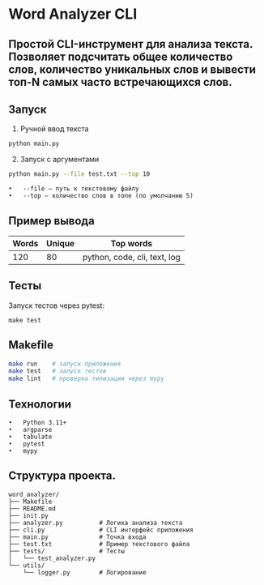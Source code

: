 # Word Analyzer CLI

Простой CLI-инструмент для анализа текста.  
Позволяет подсчитать общее количество слов, количество уникальных слов и вывести топ-N самых часто встречающихся слов.
---
## Запуск
1. Ручной ввод текста
```bash
python main.py
```
2. Запуск с аргументами
```bash
python main.py --file test.txt --top 10
```
	•	--file — путь к текстовому файлу
	•	--top — количество слов в топе (по умолчанию 5)
## Пример вывода


| Words    | Unique   | Top words                    |
|----------|----------|------------------------------|
| 120      | 80       | python, code, cli, text, log |


## Тесты
Запуск тестов через pytest:
```commandline
make test
```

## Makefile
```bash
make run    # запуск приложения
make test   # запуск тестов
make lint   # проверка типизации через mypy
```

## Технологии
	•	Python 3.11+
	•	argparse
	•	tabulate
	•	pytest
	•	mypy

## Структура проекта.
```commandline
word_analyzer/
├── Makefile
├── README.md
├── init.py
├── analyzer.py          # Логика анализа текста
├── cli.py               # CLI интерфейс приложения
├── main.py              # Точка входа
├── test.txt             # Пример текстового файла
├── tests/               # Тесты
│   └── test_analyzer.py
└── utils/
    └── logger.py        # Логирование
```

